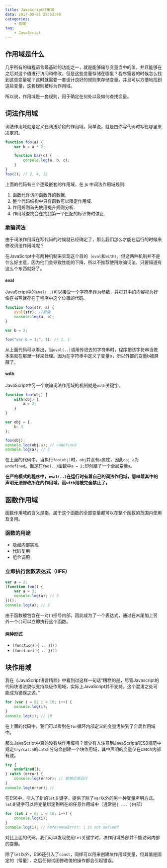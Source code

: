 ```yaml
---
title: JavaScript作用域
data: 2017-05-21 23:53:40
categories: 
    - 前端
tag: 
    - JavaScript
---
```


## 作用域是什么

几乎所有的编程语言最基础的功能之一，就是能够储存变量当中的值，并且能够在之后对这个值进行访问和修改。但是这些变量存储在哪里？程序需要的时候怎么找到这些变量呢？这时就需要一套设计良好的规则来存储变量，并且可以方便地找到这些变量，这套规则被称为作用域。

<!-- more -->

所以说，作用域是一套规则，用于确定在何处以及如何查找变量。

## 词法作用域

词法作用域就是定义在词法阶段的作用域。简单说，就是由你写代码时写在哪里来决定的。

```JavaScript
function foo(a) {
    var b = a * 2;

    function bar(c) {
        console.log(a, b, c);
    }
}
foo(2); // 2, 4, 12
```

上面的代码有三个逐级嵌套的作用域，在 js 中词法作用域规则:

1. 函数允许访问函数外的数据.
2. 整个代码结构中只有函数可以限定作用域.
3. 作用规则首先使用提升规则分析.
4. 作用域查找会在找到第一个匹配的标识符时停止.

### 欺骗词法

由于词法作用域在写代码的时候就已经确定了，那么我们怎么才能在运行的时候来修改词法作用域呢？

在JavaScript中有两种机制来实现这个目的（`eval`和`with`）。但这两种机制并不是什么好主意，因为他们会导致性能的下降，所以不推荐使用欺骗词法，只要知道有这么个东西就好了。

#### eval

JavaScript中的`eval(..)`可以接受一个字符串作为参数，并将其中的内容视为好像在书写就存在于程序中这个位置的代码。

```JavaScript
function foo(str, a) {
    eval(str); //欺骗
    console.log(a, b);
}

var b = 2;

foo("var b = 1;", 1); // 1, 1
```

从上面代码可以看出，当`eval(..)`调用传进去的字符串时，程序把该字符串当做本来就在那里一样来处理。因为在字符串中定义了变量b，所以外部的变量b被屏蔽了。

#### with

JavaScript中另一个欺骗词法作用域的机制就是`with`关键字。

```JavaScript
function foo(obj) {
    with(obj) {
        a = 2;
    }
}

var obj = {
    b: 3
};

foo(obj);
console.log(obj.a); // undefined
console.log(a); // 2
```

在上面的代码中，当执行`foo(obj)`时，`obj`并没有`a`属性，因此`obj.a`为`undefined`。但是在`foo(..)`函数中`a = 2;`却创建了一个全局变量`a`。

**在严格模式的程序中，`eval(..)`在运行时有着自己的词法作用域，意味着其中的声明无法修改所在的作用域，而`with`则被完全禁止了。**


## 函数作用域

函数作用域的含义是指，属于这个函数的全部变量都可以在整个函数的范围内使用及复用。

### 函数的用途

- 隐藏内部实现
- 代码复用
- 组合调用

### 立即执行函数表达式（IIFE）

```JavaScript
var a = 2;
(function foo() {
    var a = 3;
    console.log(a); // 3
})();
console.log(a); // 2
```

由于函数被包含在一对( )括号内部，因此成为了一个表达式，通过在末尾加上另外一个( )可以立即执行这个函数。

#### 两种形式

- `(function(){ .. })()`
- `(function(){ .. }())`

## 块作用域

我在《JavaScript语言精粹》中看到过这样一句话“糟糕的是，尽管Javascript的代码块语法貌似支持块级作用域，实际上JavaScript并不支持。这个混淆之处可能成为错误之源。”

```JavaScript
for (var i = 0; i < 10; i++) {
    console.log(i);
}
console.log(i); // 10
```

在上面的代码中，我们可以看到在`for`循环内部定义的变量污染到了全局作用域中。

那么JavaScript中真的没有块作用域吗？很少有人注意到JavaScript的ES3规范中规定`try/catch`的`catch`分句会创建一个块作用域，其中声明的变量仅在catch内部有效。

```JavaScript
try {
    undefined();
} catch (error) {
    console.log(error); // 能够正常运行
}
console.log(error); //
```

在ES6中，引入了新的`let`关键字，提供了除了`var`以外的另一种变量声明方式。`let`关键字可以将变量绑定到所在的任意作用域中（通常是`{ ... }`内部）

```JavaScript
for (let i = 0; i < 10; i++) {
    console.log(i);
}
console.log(i); // ReferenceError: i is not defined
```

对比上面的代码，我们可以发现使用`let`关键字时，块作用域外部并不能访问内部的变量。

除了`let`以外，ES6还引入了`const`，同样可以用来创建块作用域变量，但其值是固定的（常量），之后任何试图修改值的操作都会引起错误。
